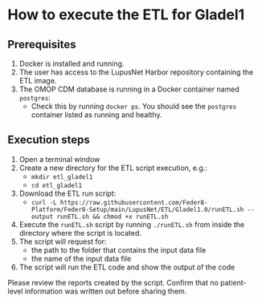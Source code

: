 # How to execute the ETL for Gladel1

## Prerequisites
1. Docker is installed and running.
2. The user has access to the LupusNet Harbor repository containing the ETL image.
3. The OMOP CDM database is running in a Docker container named `postgres`:
    * Check this by running `docker ps`. You should see the `postgres` container listed as running and healthy.

## Execution steps
1. Open a terminal window 
2. Create a new directory for the ETL script execution, e.g.:
   * `mkdir etl_gladel1`
   * `cd etl_gladel1`
2. Download the ETL run script:
    * `curl -L https://raw.githubusercontent.com/Feder8-Platform/Feder8-Setup/main/LupusNet/ETL/Gladel1.0/runETL.sh --output runETL.sh && chmod +x runETL.sh`
3. Execute the `runETL.sh` script by running `./runETL.sh` from inside the directory where the script is located.
4. The script will request for:
    * the path to the folder that contains the input data file
    * the name of the input data file
5. The script will run the ETL code and show the output of the code

Please review the reports created by the script. Confirm that no patient-level information was written out before sharing them.
